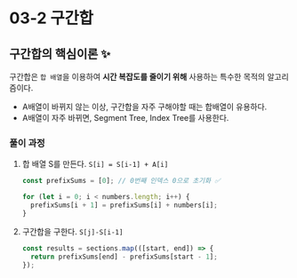 # 03-2 구간합

## 구간합의 핵심이론 ✨

구간합은 `합 배열`을 이용하여 **시간 복잡도를 줄이기 위해** 사용하는 특수한 목적의 알고리즘이다.

- A배열이 바뀌지 않는 이상, 구간합을 자주 구해야할 때는 합배열이 유용하다.
- A배열이 자주 바뀌면, Segment Tree, Index Tree를 사용한다.

### 풀이 과정

1. 합 배열 S를 만든다. `S[i] = S[i-1] + A[i]`

   ```js
   const prefixSums = [0]; // 0번째 인덱스 0으로 초기화 ✅

   for (let i = 0; i < numbers.length; i++) {
     prefixSums[i + 1] = prefixSums[i] + numbers[i];
   }
   ```

1. 구간합을 구한다. `S[j]-S[i-1]`

   ```js
   const results = sections.map(([start, end]) => {
     return prefixSums[end] - prefixSums[start - 1];
   });
   ```
